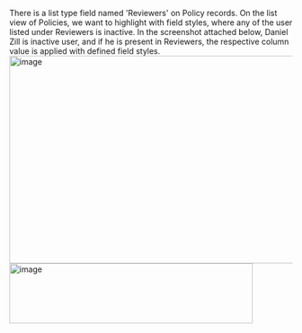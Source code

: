There is a list type field named 'Reviewers' on Policy records.
On the list view of Policies, we want to highlight with field styles, where any of the user listed under Reviewers is inactive.
In the screenshot attached below, Daniel Zill is inactive user, and if he is present in Reviewers, the respective column value is applied with defined field styles.
<img width="809" height="370" alt="image" src="https://github.com/user-attachments/assets/b483207e-f3ba-4db7-a717-d392694eaf50" />
<img width="433" height="107" alt="image" src="https://github.com/user-attachments/assets/5129038f-d210-40f4-bcd8-1727d791edca" />

